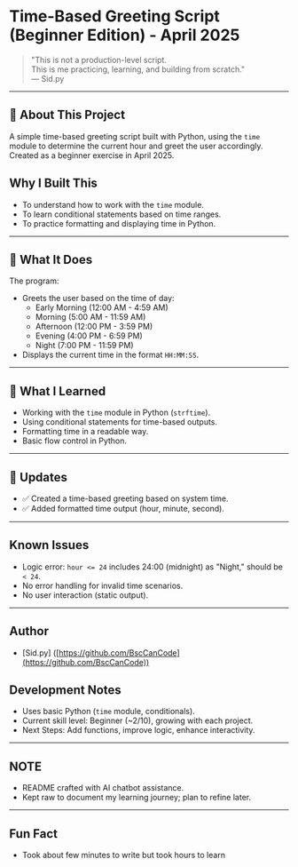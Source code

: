 # Time-Based Greeting Script (Beginner Edition) - April 2025

> "This is not a production-level script.  
> This is me practicing, learning, and building from scratch."  
> — Sid.py

---

## 📌 About This Project
A simple time-based greeting script built with Python, using the `time` module to determine the current hour and greet the user accordingly. Created as a beginner exercise in April 2025.

## Why I Built This
- To understand how to work with the `time` module.
- To learn conditional statements based on time ranges.
- To practice formatting and displaying time in Python.

---

## 🚀 What It Does
The program:
- Greets the user based on the time of day:
  - Early Morning (12:00 AM - 4:59 AM)
  - Morning (5:00 AM - 11:59 AM)
  - Afternoon (12:00 PM - 3:59 PM)
  - Evening (4:00 PM - 6:59 PM)
  - Night (7:00 PM - 11:59 PM)
- Displays the current time in the format `HH:MM:SS`.

---

## 🧠 What I Learned
- Working with the `time` module in Python (`strftime`).
- Using conditional statements for time-based outputs.
- Formatting time in a readable way.
- Basic flow control in Python.

---

## 🔄 Updates
- ✅ Created a time-based greeting based on system time.
- ✅ Added formatted time output (hour, minute, second).

---

## Known Issues
- Logic error: `hour <= 24` includes 24:00 (midnight) as "Night," should be `< 24`.
- No error handling for invalid time scenarios.
- No user interaction (static output).

---

## Author
- [Sid.py] ([https://github.com/BscCanCode](https://github.com/BscCanCode))

## Development Notes
- Uses basic Python (`time` module, conditionals).
- Current skill level: Beginner (~2/10), growing with each project.
- Next Steps: Add functions, improve logic, enhance interactivity.

---

## NOTE
- README crafted with AI chatbot assistance.
- Kept raw to document my learning journey; plan to refine later.

---

## Fun Fact
- Took about few minutes to write but took hours to learn
